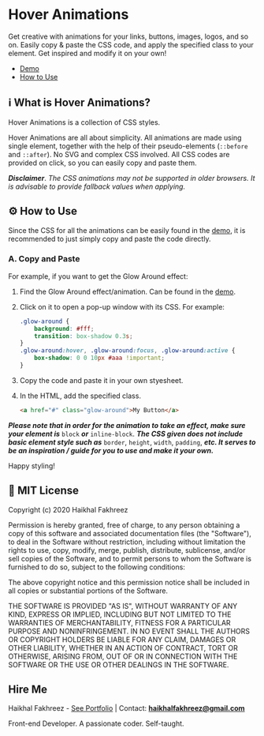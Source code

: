 # Hover Animations

Get creative with animations for your links, buttons, images, logos, and so on. Easily copy & paste the CSS code, and apply the specified class to your element. Get inspired and modify it on your own!

- [Demo](https://haikhalfakhreez.github.io/Hover-Animations/)
- [How to Use](#how-to-use)

## ℹ What is Hover Animations?
Hover Animations is a collection of CSS styles. 

Hover Animations are all about simplicity. All animations are made using single element, together with the help of their pseudo-elements (```::before``` and ```::after```). No SVG and complex CSS involved. All CSS codes are provided on click, so you can easily copy and paste them.

***Disclaimer***. *The CSS animations may not be supported in older browsers. It is advisable to provide fallback values when applying.*

## ⚙ How to Use
Since the CSS for all the animations can be easily found in the [demo](https://haikhalfakhreez.github.io/Hover-Animations/), it is recommended to just simply copy and paste the code directly.

### A. Copy and Paste
For example, if you want to get the Glow Around effect:

1. Find the Glow Around effect/animation. Can be found in the [demo](https://haikhalfakhreez.github.io/Hover-Animations/).
2. Click on it to open a pop-up window with its CSS. For example:

    ```css
    .glow-around {
        background: #fff;
        transition: box-shadow 0.3s;
    }
    .glow-around:hover, .glow-around:focus, .glow-around:active {
        box-shadow: 0 0 10px #aaa !important;
    }
    ```
3. Copy the code and paste it in your own styesheet.
4. In the HTML, add the specified class.

    ```html
    <a href="#" class="glow-around">My Button</a>
    ```

***Please note that in order for the animation to take an effect, make sure your element is*** ```block``` ***or*** ```inline-block```. ***The CSS given does not include basic element style such as*** ```border```, ```height```, ```width```, ```padding```, ***etc. It serves to be an inspiration / guide for you to use and make it your own.***

Happy styling!

## 📄 MIT License

Copyright (c) 2020 Haikhal Fakhreez

Permission is hereby granted, free of charge, to any person obtaining a copy
of this software and associated documentation files (the "Software"), to deal
in the Software without restriction, including without limitation the rights
to use, copy, modify, merge, publish, distribute, sublicense, and/or sell
copies of the Software, and to permit persons to whom the Software is
furnished to do so, subject to the following conditions:

The above copyright notice and this permission notice shall be included in all
copies or substantial portions of the Software.

THE SOFTWARE IS PROVIDED "AS IS", WITHOUT WARRANTY OF ANY KIND, EXPRESS OR
IMPLIED, INCLUDING BUT NOT LIMITED TO THE WARRANTIES OF MERCHANTABILITY,
FITNESS FOR A PARTICULAR PURPOSE AND NONINFRINGEMENT. IN NO EVENT SHALL THE
AUTHORS OR COPYRIGHT HOLDERS BE LIABLE FOR ANY CLAIM, DAMAGES OR OTHER
LIABILITY, WHETHER IN AN ACTION OF CONTRACT, TORT OR OTHERWISE, ARISING FROM,
OUT OF OR IN CONNECTION WITH THE SOFTWARE OR THE USE OR OTHER DEALINGS IN THE
SOFTWARE.

## Hire Me

Haikhal Fakhreez - [See Portfolio](https://haikhalfakhreez.github.io/Portfolio/)   |   Contact: **haikhalfakhreez@gmail.com**

Front-end Developer. A passionate coder. Self-taught.